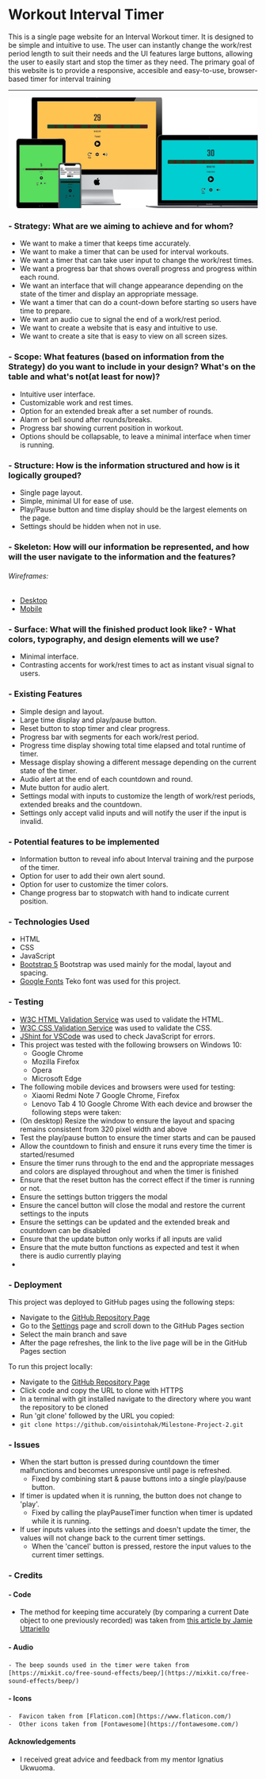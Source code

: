 # Workout Interval Timer
This is a single page website for an Interval Workout timer. It is designed to be simple and intuitive to use.
The user can instantly change the work/rest period length to suit their needs and the UI features large buttons, allowing the user to easily start and stop the timer as they need. The primary goal of this website is to provide a responsive, accesible and easy-to-use, browser-based timer for interval training

---
![Multi Device Website Mockup](wireframes/mockup.jpg)

### - Strategy: What are we aiming to achieve and for whom?
- We want to make a timer that keeps time accurately.
- We want to make a timer that can be used for interval workouts.
- We want a timer that can take user input to change the work/rest times.
- We want a progress bar that shows overall progress and progress within each round.
- We want an interface that will change appearance depending on the state of the timer and display an appropriate message.
- We want a timer that can do a count-down before starting so users have time to prepare.
- We want an audio cue to signal the end of a work/rest period.
- We want to create a website that is easy and intuitive to use.
- We want to create a site that is easy to view on all screen sizes.

### - Scope: What features (based on information from the Strategy) do you want to include in your design? What's on the table and what's not(at least for now)?
- Intuitive user interface.
- Customizable work and rest times.
- Option for an extended break after a set number of rounds.
- Alarm or bell sound after rounds/breaks.
- Progress bar showing current position in workout.
- Options should be collapsable, to leave a minimal interface when timer is running.

### - Structure: How is the information structured and how is it logically grouped?
- Single page layout.
- Simple, minimal UI for ease of use.
- Play/Pause button and time display should be the largest elements on the page.
- Settings should be hidden when not in use.

### - Skeleton: How will our information be represented, and how will the user navigate to the information and the features?
###### Wireframes:
- [Desktop](wireframes/desktop.png)
- [Mobile](wireframes/mobile.png)

### - Surface: What will the finished product look like? - What colors, typography, and design elements will we use?
- Minimal interface.
- Contrasting accents for work/rest times to act as instant visual signal to users.

### - Existing Features
 - Simple design and layout.
 - Large time display and play/pause button.
 - Reset button to stop timer and clear progress.
 - Progress bar with segments for each work/rest period.
 - Progress time display showing total time elapsed and total runtime of timer.
 - Message display showing a different message depending on the current state of the timer.
 - Audio alert at the end of each countdown and round.
 - Mute button for audio alert.
 - Settings modal with inputs to customize the length of work/rest periods, extended breaks and the countdown.
 - Settings only accept valid inputs and will notify the user if the input is invalid.

### - Potential features to be implemented
  - Information button to reveal info about Interval training and the purpose of the timer.
  - Option for user to add their own alert sound.
  - Option for user to customize the timer colors.
  - Change progress bar to stopwatch with hand to indicate current position.

### - Technologies Used
 - HTML
 - CSS
 - JavaScript
 - [Bootstrap 5](https://getbootstrap.com/docs/5.0/getting-started/introduction/) Bootstrap was used mainly for the modal, layout and spacing.
 - [Google Fonts](https://fonts.google.com/specimen/Teko?preview.text=35%20Paused&preview.text_type=custom&sidebar.open=true&selection.family=Teko) Teko font was used for this project.

### - Testing
- [W3C HTML Validation Service](https://validator.w3.org/) was used to validate the HTML.
- [W3C CSS Validation Service](https://jigsaw.w3.org/css-validator/) was used to validate the CSS.
- [JShint for VSCode](https://marketplace.visualstudio.com/items?itemName=dbaeumer.jshint) was used to check JavaScript for errors.
 - This project was tested with the following browsers on Windows 10:
    - Google Chrome
    - Mozilla Firefox
    - Opera
    - Microsoft Edge
  - The following mobile devices and browsers were used for testing:
    - Xiaomi Redmi Note 7 Google Chrome, Firefox
    - Lenovo Tab 4 10 Google Chrome
  With each device and browser the following steps were taken:
  - (On desktop) Resize the window to ensure the layout and spacing remains consistent from 320 pixel width and above
  - Test the play/pause button to ensure the timer starts and can be paused
  - Allow the countdown to finish and ensure it runs every time the timer is started/resumed
  - Ensure the timer runs through to the end and the appropriate messages and colors are displayed throughout and when the timer is finished
  - Ensure that the reset button has the correct effect if the timer is running or not.
  - Ensure the settings button triggers the modal
  - Ensure the cancel button will close the modal and restore the current settings to the inputs
  - Ensure the settings can be updated and the extended break and countdown can be disabled
  - Ensure that the update button only works if all inputs are valid
  - Ensure that the mute button functions as expected and test it when there is audio currently playing
  - 

### - Deployment
This project was deployed to GitHub pages using the following steps:

 - Navigate to the [GitHub Repository Page](https://github.com/oisintohak/Milestone-Project-2)
 - Go to the [Settings](https://github.com/oisintohak/Milestone-Project-2/settings) page and scroll down to the GitHub Pages section
 - Select the main branch and save
 - After the page refreshes, the link to the live page will be in the GitHub Pages section

To run this project locally:
 - Navigate to the [GitHub Repository Page](https://github.com/oisintohak/Milestone-Project-2)
 - Click code and copy the URL to clone with HTTPS
 - In a terminal with git installed navigate to the directory where you want the repository to be cloned
 - Run 'git clone' followed by the URL you copied:
 - ```git clone https://github.com/oisintohak/Milestone-Project-2.git```

### - Issues
 - When the start button is pressed during countdown the timer malfunctions and becomes unresponsive until page is refreshed.
   - Fixed by combining start & pause buttons into a single play/pause button.
 - If timer is updated when it is running, the button does not change to 'play'.
   - Fixed by calling the playPauseTimer function when timer is updated while it is running.
 - If user inputs values into the settings and doesn't update the timer, the values will not change back to the current timer settings.
    - When the 'cancel' button is pressed, restore the input values to the current timer settings.



### - Credits
  #### - Code
  - The method for keeping time accurately (by comparing a current Date object to one previously recorded) was taken from [this article by Jamie Uttariello](https://olinations.medium.com/an-accurate-vanilla-js-stopwatch-script-56ceb5c6f45b)

  #### - Audio
    - The beep sounds used in the timer were taken from [https://mixkit.co/free-sound-effects/beep/](https://mixkit.co/free-sound-effects/beep/)

  #### - Icons
    -  Favicon taken from [Flaticon.com](https://www.flaticon.com/)
    -  Other icons taken from [Fontawesome](https://fontawesome.com/)

  #### Acknowledgements
   - I received great advice and feedback from my mentor Ignatius Ukwuoma.